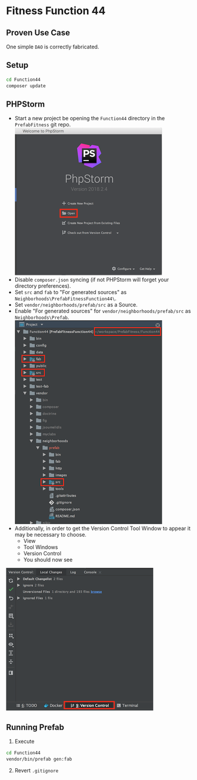 # Fitness Function 44

## Proven Use Case
One simple `DAO` is correctly fabricated.

## Setup
```bash
cd Function44
composer update
```

## PHPStorm
* Start a new project be opening the `Function44` directory in the `PrefabFitness` git repo.
![Start New Project View](README/images/phpstorm-start-new-project-view.png)
* Disable `composer.json` syncing (if not PHPStorm will forget your directory preferences).
* Set `src` and `fab` to "For generated sources" as `Neighborhoods\PrefabFitnessFunction44\`.
* Set `vendor/neighborhoods/prefab/src` as a Source.
* Enable "For generated sources" for `vendor/neighborhoods/prefab/src` as `Neighborhoods\Prefab`.
![PHPStorm Project View](README/images/phpstorm-project-view.png)
* Additionally, in order to get the Version Control Tool Window to appear it may be necessary to choose.
    * View
    * Tool Windows
    * Version Control
    * You should now see
    
![PHPStorm Project View](README/images/phpstorm-version-control-tool-window-view.png)

## Running Prefab
1. Execute
```bash
cd Function44
vendor/bin/prefab gen:fab
```
2. Revert `.gitignore`
